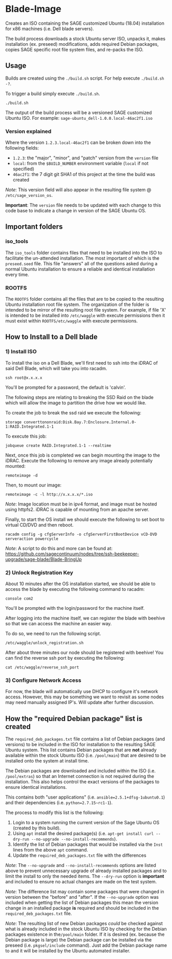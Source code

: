 # Blade-Image

Creates an ISO containing the SAGE customized Ubuntu (18.04) installation for x86
machines (i.e. Dell blade servers).

The build process downloads a stock Ubuntu server ISO, unpacks it, makes
installation (ex. preseed) modifications, adds required Debian packages,
copies SAGE specific root file system files, and re-packs the ISO.

## Usage

Builds are created using the `./build.sh` script. For help execute `./build.sh -?`.

To trigger a build simply execute `./build.sh`.

```
./build.sh
```

The output of the build process will be a versioned SAGE customized Ubuntu ISO.
For example: `sage-ubuntu_dell-1.0.0.local-46ac2f1.iso`

### Version explained

Where the version `1.2.3.local-46ac2f1` can be broken down into the following fields:
- `1.2.3`: the "major", "minor", and "patch" version from the `version` file
- `local`: from the `$BUILD_NUMBER` environment variable (`local` if not specified)
- `46ac2f1`: the 7 digit git SHA1 of this project at the time the build was created

*Note*: This version field will also appear in the resulting file system @
`/etc/sage_version_os`.

**Important**: The `version` file needs to be updated with each change to
this code base to indicate a change in version of the SAGE Ubuntu OS.

## Important folders

### iso_tools

The `iso_tools` folder contains files that need to be installed into the ISO
to facilitate the un-attended installation.  The most important of which is
the `preseed.seed` file.  This file "answers" all of the questions asked
during a normal Ubuntu installation to ensure a reliable and identical
installation every time.

### ROOTFS

The `ROOTFS` folder contains all the files that are to be copied to the
resulting Ubuntu installation root file system. The organization of the folder
is intended to be mirror of the resulting root file system.  For example, if
file 'X' is intended to be installed into `/etc/waggle` with execute permissions
then it must exist within `ROOTFS/etc/waggle` with execute permissions.

## How to Install to a Dell blade

### 1) Install ISO
To install the iso on a Dell Blade, we'll first need to ssh into the iDRAC of
said Dell Blade, which will take you into racadm.

```
ssh root@x.x.x.x
```

You'll be prompted for a password, the default is 'calvin'.

The following steps are relating to breaking the SSD Raid on the blade which
will allow the image to partition the drive how we would like.

To create the job to break the ssd raid we execute the following:

```
storage converttononraid:Disk.Bay.7:Enclosure.Internal.0-1:RAID.Integrated.1-1
```

To execute this job:

```
jobqueue create RAID.Integrated.1-1 --realtime
```

Next, once this job is completed we can begin mounting the image to the iDRAC.
Execute the following to remove any image already potentially mounted:

```
remoteimage -d
```

Then, to mount our image:

```
remoteimage -c -l http://x.x.x.x/*.iso
```

*Note*: Image location must be in ipv4 format, and image must be hosted using
httpfs2. iDRAC is capable of mounting from an apache server.

Finally, to start the OS install we should execute the following to set boot to virtual CD/DVD and then reboot.

```
racadm config -g cfgServerInfo -o cfgServerFirstBootDevice vCD-DVD
serveraction powercycle
```

*Note*: A script to do this and more can be found at: https://github.com/sagecontinuum/nodes/tree/ssh-beekeeper-upgrade/sage-blade/Blade-BringUp

### 2) Unlock Registration Key

About 10 minutes after the OS installation started, we should be able to access the blade by executing the following command to racadm:

```
console com2
```

You'll be prompted with the login/password for the machine itself.

After logging into the machine itself, we can register the blade with beehive
so that we can access the machine an easier way.

To do so, we need to run the following script.

```
/etc/waggle/unlock_registration.sh
```

After about three minutes our node should be registered with beehive! You can
find the reverse ssh port by executing the following:

```
cat /etc/waggle/reverse_ssh_port
```

### 3) Configure Network Access

For now, the blade will automatically use DHCP to configure it's network access.
However, this may be something we want to revisit as some nodes may need
manually assigned IP's. Will update after further discussion.

## How the "required Debian package" list is created

The `required_deb_packages.txt` file contains a list of Debian packages
(and versions) to be included in the ISO for installation to the resulting
SAGE Ubuntu system.  This list contains Debian packages that are **not** already
available within the stock Ubuntu ISO (i.e. `/pool/main`) that are desired to
be installed onto the system at install time.

The Debian packages are downloaded and included within the ISO (i.e. `/pool/extras`)
so that an Internet connection is not required during the installation. This also
helps control the exact versions of the packages to ensure identical
installations.

This contains both "user applications" (i.e. `ansible=2.5.1+dfsg-1ubuntu0.1`)
and their dependencies (i.e. `python=2.7.15~rc1-1`).

The process to modify this list is the following:

1. Login to a system running the current version of the Sage Ubuntu OS
(created by this build).
2. Using `apt` install the desired package(s) (i.e. `apt-get install curl --dry-run --no-upgrade --no-install-recommends`).
3. Identify the list of Debian packages that would be installed via the `Inst`
lines from the above `apt` command.
4. Update the `required_deb_packages.txt` file with the differences

*Note*: The `--no-upgrade` and `--no-install-recommends` options are listed above
to prevent unnecessary upgrade of already installed packages and to limit the
install to only the needed items.  The `--dry-run` option is **important** and
included to ensure no actual changes are made on the test system.

*Note*: The difference list may contain some packages that were changed in version
between the "before" and "after".  If the `--no-upgrade` option was included
when getting the list of Debian packages this mean the version change in an
installed package **is** required and should be included in the `required_deb_packages.txt`
file.

*Note*: The resulting list of new Debian packages *could* be checked against
what is already included in the stock Ubuntu ISO by checking for the
Debian packages existence in the`/pool/main` folder. If it is desired
(ex. because the Debian package is large) the Debian package can be installed
via the preseed (i.e. `pkgsel/include` command).  Just add the Debian package
name to and it will be installed by the Ubuntu automated installer.
